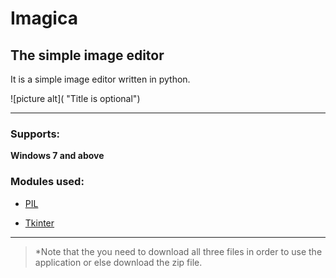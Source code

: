 # Imagica

## The simple image editor

It is a simple image editor written in python.

![picture alt]( "Title is optional")

- - - -

### Supports: ###

**Windows 7 and above**

### Modules used: ###

* [PIL](https://pypi.org/project/Pillow/ "Pillow Module")

* [Tkinter](https://tkdocs.com/ "Tkinter")


- - - -


> *Note that the you need to download all three files in order to use the application or else download the zip file.








